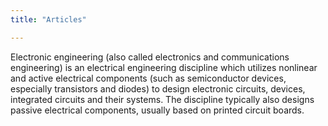 ```yaml
---
title: "Articles"

---
```

Electronic engineering (also called electronics and communications engineering) is an electrical engineering discipline which utilizes nonlinear and active electrical components (such as semiconductor devices, especially transistors and diodes) to design electronic circuits, devices, integrated circuits and their systems. The discipline typically also designs passive electrical components, usually based on printed circuit boards.
